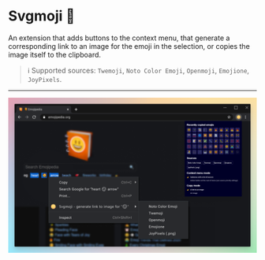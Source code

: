 # Svgmoji 👋

An extension that adds buttons to the context menu, that generate a corresponding link to an image for the emoji in the selection, or copies the image itself to the clipboard.

> ℹ️ Supported sources: `Twemoji`, `Noto Color Emoji`, `Openmoji`, `Emojione`, `JoyPixels`.

---

![Promo image](./docs/assets/1%20-%20Main.png)
